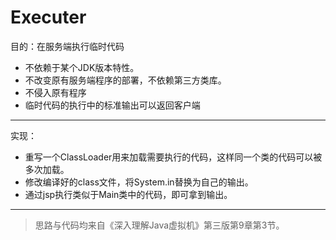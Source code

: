 # Executer

目的：在服务端执行临时代码

- 不依赖于某个JDK版本特性。
- 不改变原有服务端程序的部署，不依赖第三方类库。
- 不侵入原有程序
- 临时代码的执行中的标准输出可以返回客户端

---

实现：

- 重写一个ClassLoader用来加载需要执行的代码，这样同一个类的代码可以被多次加载。
- 修改编译好的class文件，将System.in替换为自己的输出。
- 通过jsp执行类似于Main类中的代码，即可拿到输出。

---

> 思路与代码均来自《深入理解Java虚拟机》第三版第9章第3节。
